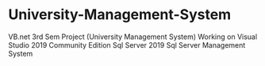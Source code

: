 # University-Management-System
VB.net 3rd Sem Project (University Management System)
Working on Visual Studio 2019 Community Edition
Sql Server 2019
Sql Server Management System
